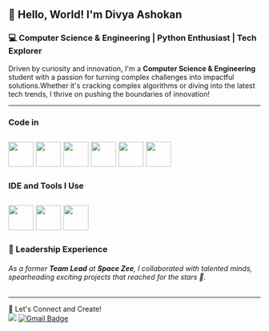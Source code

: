 ## 👋 Hello, World! I'm Divya Ashokan 
### 💻 Computer Science & Engineering | Python Enthusiast | Tech Explorer 
Driven by curiosity and innovation, I'm a **Computer Science & Engineering** student with a passion for turning complex challenges into impactful solutions.Whether it's cracking complex algorithms or diving into the latest tech trends, I thrive on pushing the boundaries of innovation!


----
### Code in 
<img height="50" width="50" src="https://img.icons8.com/color/48/000000/python.png" /> <img height="50" width="50" src="https://img.icons8.com/color/48/000000/c-programming.png" /> <img height="50" width="50" src="https://img.icons8.com/color/48/000000/html-5.png" /> <img height="50" width="50" src="https://img.icons8.com/color/48/000000/css3.png" />
<img height="50" width="50" src="https://img.icons8.com/color/48/000000/javascript.png"/> <img height="50" width="50" src="https://img.icons8.com/color/48/000000/mysql-logo.png"/>
--
### IDE and Tools I Use
<img height="50" width="50" src="https://img.icons8.com/color/48/000000/visual-studio-code-2019.png"/> <img height="50" width="50" src="https://img.icons8.com/color/48/000000/pycharm.png"/> <img height="50" width="50" src="https://img.icons8.com/color/50/000000/git.png"/>
--
### 🚀 Leadership Experience
###### As a former **Team Lead** at **Space Zee**, I collaborated with talented minds, spearheading exciting projects that reached for the stars 🌌.
---

🧠 Let's Connect and Create!
   <br /> [<img src="https://img.shields.io/badge/LinkedIn-0077B5?style=for-the-badge&logo=linkedin&logoColor=white" />](https://www.linkedin.com/in/divya-ashokan-)
[![Gmail Badge](https://img.shields.io/badge/Gmail-D14836?style=for-the-badge&logo=gmail&logoColor=white)](mailto:divyashok.905@gmail.com)


<!---
divyaashokan/divyaashokan is a ✨ special ✨ repository because its `README.md` (this file) appears on your GitHub profile.
You can click the Preview link to take a look at your changes.
--->
